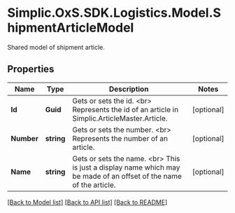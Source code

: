 # Simplic.OxS.SDK.Logistics.Model.ShipmentArticleModel
Shared model of shipment article.

## Properties

Name | Type | Description | Notes
------------ | ------------- | ------------- | -------------
**Id** | **Guid** | Gets or sets the id.  &lt;br&gt;  Represents the id of an article in Simplic.ArticleMaster.Article.   | [optional] 
**Number** | **string** | Gets or sets the number.  &lt;br&gt;  Represents the number of an article.   | [optional] 
**Name** | **string** | Gets or sets the name.  &lt;br&gt;  This is just a display name which may be made of an offset of the name of the article.   | [optional] 

[[Back to Model list]](../README.md#documentation-for-models) [[Back to API list]](../README.md#documentation-for-api-endpoints) [[Back to README]](../README.md)

